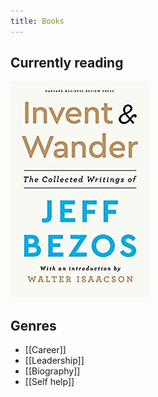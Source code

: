 ```yaml
---
title: Books
---
```


## Currently reading
<div class="container" style="display: flex; align-items: center;">
  <div> 
    <a href="/invent-and-wander" target="_blank">
        <img src="/_assets/images/books/walter-isaacson-invent-and-wander.jpg" 
             alt="Invent & Wander"/>
    </a> 
  </div>
</div>

## Genres
- [[Career]]
- [[Leadership]]
- [[Biography]]
- [[Self help]]